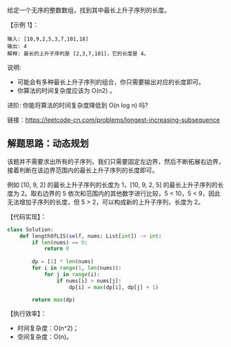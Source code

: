 给定一个无序的整数数组，找到其中最长上升子序列的长度。

【示例 1】：
```
输入: [10,9,2,5,3,7,101,18]
输出: 4 
解释: 最长的上升子序列是 [2,3,7,101]，它的长度是 4。
```

说明:
- 可能会有多种最长上升子序列的组合，你只需要输出对应的长度即可。
- 你算法的时间复杂度应该为 O(n2) 。

进阶: 你能将算法的时间复杂度降低到 O(n log n) 吗?

链接：https://leetcode-cn.com/problems/longest-increasing-subsequence

## 解题思路：动态规划
该题并不需要求出所有的子序列，我们只需要固定左边界，然后不断拓展右边界，接着判断在该边界范围内的最长上升子序列的长度即可。

例如 [10, 9, 2] 的最长上升子序列的长度为 1，[10, 9, 2, 5] 的最长上升子序列的长度为 2。取右边界的 5 依次和范围内的其他数字进行比较，5 < 10，5 < 9，因此无法增加子序列的长度，但 5 > 2，可以构成新的上升子序列，长度为 2。

【代码实现】：
```python
class Solution:
    def lengthOfLIS(self, nums: List[int]) -> int:
        if len(nums) == 0:
            return 0
        
        dp = [1] * len(nums)
        for i in range(1, len(nums)):
            for j in range(i):
                if nums[i] > nums[j]:
                    dp[i] = max(dp[i], dp[j] + 1)

        return max(dp)
```

【执行效率】：
- 时间复杂度：O(n^2)；
- 空间复杂度：O(n)。
